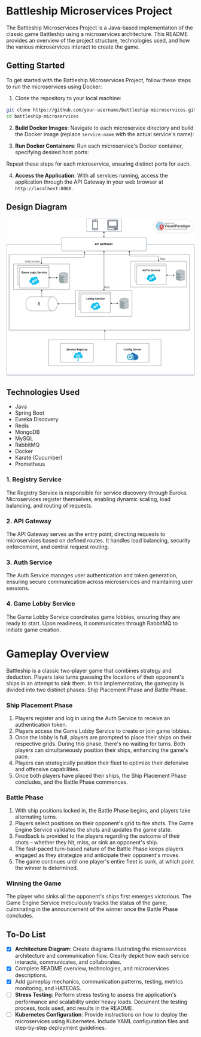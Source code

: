 # Battleship Microservices Project

The Battleship Microservices Project is a Java-based implementation of the classic game Battleship using a microservices
architecture. This README provides an overview of the project structure, technologies used, and how the various
microservices interact to create the game.

## Getting Started

To get started with the Battleship Microservices Project, follow these steps to run the microservices using Docker:

1. Clone the repository to your local machine:

```bash
git clone https://github.com/your-username/battleship-microservices.git
cd battleship-microservices
```

2. **Build Docker Images**: Navigate to each microservice directory and build the Docker image (replace `service-name`
   with the actual service's name):


3. **Run Docker Containers**: Run each microservice's Docker container, specifying desired host ports:

Repeat these steps for each microservice, ensuring distinct ports for each.

4. **Access the Application**: With all services running, access the application through the API Gateway in your web
   browser at `http://localhost:8080`.

## Design Diagram

<p align="center">
  <img src="docs/images/diagram.jpg">
</p>

## Technologies Used

- Java
- Spring Boot
- Eureka Discovery
- Redis
- MongoDB
- MySQL
- RabbitMQ
- Docker
- Karate (Cucumber)
- Prometheus

### 1. Registry Service

The Registry Service is responsible for service discovery through Eureka. Microservices register themselves, enabling
dynamic scaling, load balancing, and routing of requests.

### 2. API Gateway

The API Gateway serves as the entry point, directing requests to microservices based on defined routes. It handles load
balancing, security enforcement, and central request routing.

### 3. Auth Service

The Auth Service manages user authentication and token generation, ensuring secure communication across microservices
and maintaining user sessions.

### 4. Game Lobby Service

The Game Lobby Service coordinates game lobbies, ensuring they are ready to start. Upon readiness, it communicates
through RabbitMQ to initiate game creation.

# Gameplay Overview

Battleship is a classic two-player game that combines strategy and deduction. Players take turns guessing the locations
of their opponent's ships in an attempt to sink them. In this implementation, the gameplay is divided into two distinct
phases: Ship Placement Phase and Battle Phase.

### Ship Placement Phase

1. Players register and log in using the Auth Service to receive an authentication token.
2. Players access the Game Lobby Service to create or join game lobbies.
3. Once the lobby is full, players are prompted to place their ships on their respective grids. During this phase,
   there's no waiting for turns. Both players can simultaneously position their ships, enhancing the game's pace.
4. Players can strategically position their fleet to optimize their defensive and offensive capabilities.
5. Once both players have placed their ships, the Ship Placement Phase concludes, and the Battle Phase commences.

### Battle Phase

1. With ship positions locked in, the Battle Phase begins, and players take alternating turns.
2. Players select positions on their opponent's grid to fire shots. The Game Engine Service validates the shots and
   updates the game state.
3. Feedback is provided to the players regarding the outcome of their shots – whether they hit, miss, or sink an
   opponent's ship.
4. The fast-paced turn-based nature of the Battle Phase keeps players engaged as they strategize and anticipate their
   opponent's moves.
5. The game continues until one player's entire fleet is sunk, at which point the winner is determined.

### Winning the Game

The player who sinks all the opponent's ships first emerges victorious. The Game Engine Service meticulously tracks the
status of the game, culminating in the announcement of the winner once the Battle Phase concludes.

## To-Do List

- [x] **Architecture Diagram**: Create diagrams illustrating the microservices architecture and communication flow.
  Clearly depict how each service interacts, communicates, and collaborates.
- [x] Complete README overview, technologies, and microservices descriptions.
- [x] Add gameplay mechanics, communication patterns, testing, metrics monitoring, and HATEOAS.
- [ ] **Stress Testing**: Perform stress testing to assess the application's performance and scalability under heavy
  loads. Document the testing process, tools used, and results in the README.
- [ ] **Kubernetes Configuration**: Provide instructions on how to deploy the microservices using Kubernetes. Include
  YAML configuration files and step-by-step deployment guidelines.
